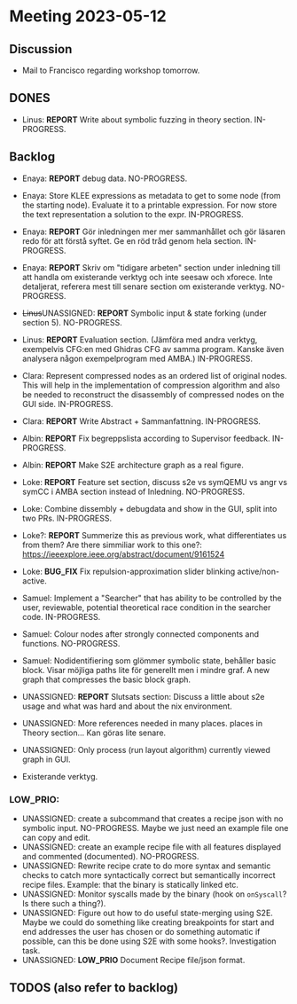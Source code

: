 # Meeting 2023-05-12

## Discussion
- Mail to Francisco regarding workshop tomorrow.


## DONES
- Linus: **REPORT** Write about symbolic fuzzing in theory section. IN-PROGRESS.

## Backlog
- Enaya: **REPORT** debug data. NO-PROGRESS.
- Enaya: Store KLEE expressions as metadata to get to some node (from the
  starting node). Evaluate it to a printable expression. For now store the text
  representation a solution to the expr. IN-PROGRESS.
- Enaya: **REPORT** Gör inledningen mer mer sammanhållet och gör läsaren redo
  för att förstå syftet. Ge en röd tråd genom hela section. IN-PROGRESS.
- Enaya: **REPORT** Skriv om "tidigare arbeten" section under inledning till
  att handla om existerande verktyg och inte seesaw och xforece. Inte
  detaljerat, referera mest till senare section om existerande verktyg.
  NO-PROGRESS.

- ~~Linus~~UNASSIGNED: **REPORT** Symbolic input & state forking (under section
  5). NO-PROGRESS.
- Linus: **REPORT** Evaluation section. (Jämföra med andra verktyg, exempelvis
  CFG:en med Ghidras CFG av samma program. Kanske även analysera någon
  exempelprogram med AMBA.) IN-PROGRESS.

- Clara: Represent compressed nodes as an ordered list of original nodes. This
  will help in the implementation of compression algorithm and also be needed
  to reconstruct the disassembly of compressed nodes on the GUI side.
  IN-PROGRESS.
- Clara: **REPORT** Write Abstract + Sammanfattning. IN-PROGRESS.

- Albin: **REPORT** Fix begreppslista according to Supervisor feedback.
  IN-PROGRESS.
- Albin: **REPORT** Make S2E architecture graph as a real figure.

- Loke: **REPORT** Feature set section, discuss s2e vs symQEMU vs angr vs symCC
  i AMBA section instead of Inledning. NO-PROGRESS.
- Loke: Combine dissembly + debugdata and show in the GUI, split into two PRs.
  IN-PROGRESS.
- Loke?: **REPORT** Summerize this as previous work, what differentiates us
  from them? Are there simmiliar work to this one?:
  https://ieeexplore.ieee.org/abstract/document/9161524
- Loke: **BUG_FIX** Fix repulsion-approximation slider blinking
  active/non-active.

- Samuel: Implement a "Searcher" that has ability to be controlled by the
  user, reviewable, potential theoretical race condition in the searcher code.
  IN-PROGRESS.
- Samuel: Colour nodes after strongly connected components and functions.
  NO-PROGRESS.
- Samuel: Nodidentifiering som glömmer symbolic state, behåller basic block.
  Visar möjliga paths lite för generellt men i mindre graf. A new graph that
  compresses the basic block graph.

- UNASSIGNED: **REPORT** Slutsats section: Discuss a little about s2e usage and
  what was hard and about the nix environment.
- UNASSIGNED: More references needed in many places. places in Theory
  section... Kan göras lite senare.
- UNASSIGNED: Only process (run layout algorithm) currently viewed graph in
  GUI.
- Existerande verktyg.

### LOW_PRIO:
- UNASSIGNED: create a subcommand that creates a recipe json with no symbolic
  input. NO-PROGRESS. Maybe we just need an example file one can copy and edit.
- UNASSIGNED: create an example recipe file with all features displayed and
  commented (documented). NO-PROGRESS.
- UNASSIGNED: Rewrite recipe crate to do more syntax and semantic checks to
  catch more syntactically correct but semantically incorrect recipe files.
  Example: that the binary is statically linked etc.
- UNASSIGNED: Monitor syscalls made by the binary (hook on `onSyscall`? Is
  there such a thing?).
- UNASSIGNED: Figure out how to do useful state-merging using S2E. Maybe we
  could do something like creating breakpoints for start and end addresses the
  user has chosen or do something automatic if possible, can this be done using
  S2E with some hooks?. Investigation task.
- UNASSIGNED: **LOW_PRIO** Document Recipe file/json format.

## TODOS (also refer to backlog)
